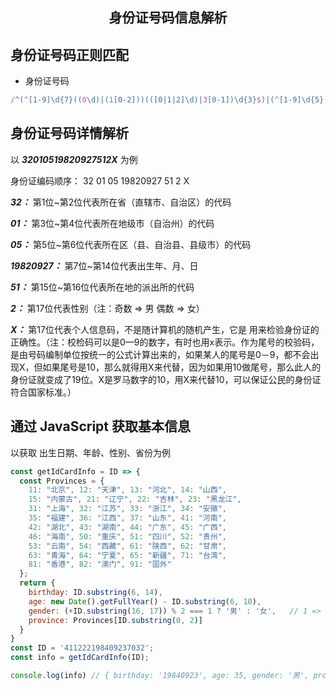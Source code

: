 <h2 align="center">身份证号码信息解析</h2>

## 身份证号码正则匹配

- 身份证号码
```js
/^(^[1-9]\d{7}((0\d)|(1[0-2]))(([0|1|2]\d)|3[0-1])\d{3}$)|(^[1-9]\d{5}[1-9]\d{3}((0\d)|(1[0-2]))(([0|1|2]\d)|3[0-1])((\d{4})|\d{3}[Xx])$)$/
```

## 身份证号码详情解析

以 ***32010519820927512X*** 为例

身份证编码顺序： 32 01 05 19820927 51 2 X

***32：*** 第1位~第2位代表所在省（直辖市、自治区）的代码

***01：*** 第3位~第4位代表所在地级市（自治州）的代码

***05：*** 第5位~第6位代表所在区（县、自治县、县级市）的代码

***19820927：*** 第7位~第14位代表出生年、月、日

***51：*** 第15位~第16位代表所在地的派出所的代码

***2：*** 第17位代表性别（注：奇数 => 男 偶数 => 女）

***X：*** 第17位代表个人信息码，不是随计算机的随机产生，它是 用来检验身份证的正确性。（注：校检码可以是0—9的数字，有时也用x表示。作为尾号的校验码，是由号码编制单位按统一的公式计算出来的，如果某人的尾号是0－9，都不会出现X，但如果尾号是10，那么就得用X来代替，因为如果用10做尾号，那么此人的身份证就变成了19位。X是罗马数字的10，用X来代替10，可以保证公民的身份证符合国家标准。）


## 通过 JavaScript 获取基本信息

以获取 出生日期、年龄、性别、省份为例

```js
const getIdCardInfo = ID => {
  const Provinces = {
    11: "北京", 12: "天津", 13: "河北", 14: "山西",
    15: "内蒙古", 21: "辽宁", 22: "吉林", 23: "黑龙江",
    31: "上海", 32: "江苏", 33: "浙江", 34: "安徽",
    35: "福建", 36: "江西", 37: "山东", 41: "河南",
    42: "湖北", 43: "湖南", 44: "广东", 45: "广西",
    46: "海南", 50: "重庆", 51: "四川", 52: "贵州",
    53: "云南", 54: "西藏", 61: "陕西", 62: "甘肃",
    63: "青海", 64: "宁夏", 65: "新疆", 71: "台湾",
    81: "香港", 82: "澳门", 91: "国外"
  };
  return {
    birthday: ID.substring(6, 14),
    age: new Date().getFullYear() - ID.substring(6, 10),
    gender: (+ID.substring(16, 17)) % 2 === 1 ? '男' : '女',   // 1 => 男  0 => 女
    province: Provinces[ID.substring(0, 2)]
  }
}
const ID = '411222198409237032';
const info = getIdCardInfo(ID);

console.log(info) // { birthday: '19840923', age: 35, gender: '男', province: '河南' }
```